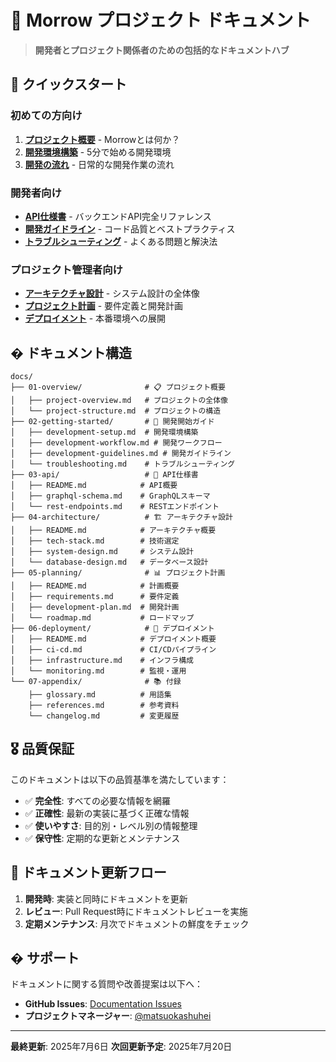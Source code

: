 # 📖 Morrow プロジェクト ドキュメント

> **開発者とプロジェクト関係者のための包括的なドキュメントハブ**

## 🎯 クイックスタート

### 初めての方向け
1. **[プロジェクト概要](./01-overview/project-overview.md)** - Morrowとは何か？
2. **[開発環境構築](./02-getting-started/development-setup.md)** - 5分で始める開発環境
3. **[開発の流れ](./02-getting-started/development-workflow.md)** - 日常的な開発作業の流れ

### 開発者向け
- **[API仕様書](./03-api/README.md)** - バックエンドAPI完全リファレンス
- **[開発ガイドライン](./02-getting-started/development-guidelines.md)** - コード品質とベストプラクティス
- **[トラブルシューティング](./02-getting-started/troubleshooting.md)** - よくある問題と解決法

### プロジェクト管理者向け
- **[アーキテクチャ設計](./04-architecture/README.md)** - システム設計の全体像
- **[プロジェクト計画](./05-planning/README.md)** - 要件定義と開発計画
- **[デプロイメント](./06-deployment/README.md)** - 本番環境への展開

## � ドキュメント構造

```
docs/
├── 01-overview/              # 📋 プロジェクト概要
│   ├── project-overview.md   # プロジェクトの全体像
│   └── project-structure.md  # プロジェクトの構造
├── 02-getting-started/       # 🚀 開発開始ガイド
│   ├── development-setup.md  # 開発環境構築
│   ├── development-workflow.md # 開発ワークフロー
│   ├── development-guidelines.md # 開発ガイドライン
│   └── troubleshooting.md    # トラブルシューティング
├── 03-api/                   # 🔌 API仕様書
│   ├── README.md            # API概要
│   ├── graphql-schema.md    # GraphQLスキーマ
│   └── rest-endpoints.md    # RESTエンドポイント
├── 04-architecture/          # 🏗️ アーキテクチャ設計
│   ├── README.md            # アーキテクチャ概要
│   ├── tech-stack.md        # 技術選定
│   ├── system-design.md     # システム設計
│   └── database-design.md   # データベース設計
├── 05-planning/              # 📊 プロジェクト計画
│   ├── README.md            # 計画概要
│   ├── requirements.md      # 要件定義
│   ├── development-plan.md  # 開発計画
│   └── roadmap.md           # ロードマップ
├── 06-deployment/            # 🚀 デプロイメント
│   ├── README.md            # デプロイメント概要
│   ├── ci-cd.md             # CI/CDパイプライン
│   ├── infrastructure.md    # インフラ構成
│   └── monitoring.md        # 監視・運用
└── 07-appendix/              # 📚 付録
    ├── glossary.md          # 用語集
    ├── references.md        # 参考資料
    └── changelog.md         # 変更履歴
```

## 🎖️ 品質保証

このドキュメントは以下の品質基準を満たしています：

- ✅ **完全性**: すべての必要な情報を網羅
- ✅ **正確性**: 最新の実装に基づく正確な情報
- ✅ **使いやすさ**: 目的別・レベル別の情報整理
- ✅ **保守性**: 定期的な更新とメンテナンス

## 🔄 ドキュメント更新フロー

1. **開発時**: 実装と同時にドキュメントを更新
2. **レビュー**: Pull Request時にドキュメントレビューを実施
3. **定期メンテナンス**: 月次でドキュメントの鮮度をチェック

## � サポート

ドキュメントに関する質問や改善提案は以下へ：

- **GitHub Issues**: [Documentation Issues](https://github.com/matsuokashuhei/morrow-II/issues?q=is%3Aissue+is%3Aopen+label%3Adocumentation)
- **プロジェクトマネージャー**: [@matsuokashuhei](https://github.com/matsuokashuhei)

---

**最終更新**: 2025年7月6日
**次回更新予定**: 2025年7月20日
